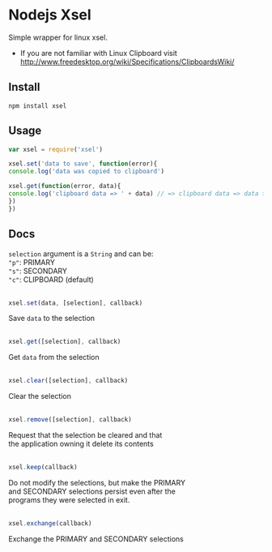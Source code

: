 # Nodejs Xsel

Simple wrapper for linux xsel.

* If you are not familiar with Linux Clipboard visit http://www.freedesktop.org/wiki/Specifications/ClipboardsWiki/

## Install
`npm install xsel`

## Usage

```js
var xsel = require('xsel')

xsel.set('data to save', function(error){
console.log('data was copied to clipboard')

xsel.get(function(error, data){
console.log('clipboard data => ' + data) // => clipboard data => data to save
})
})
```

## Docs

`selection` argument is a `String` and can be:  
`"p"`: PRIMARY  
`"s"`: SECONDARY  
`"c"`: CLIPBOARD (default)
<br>
<br>
```js
xsel.set(data, [selection], callback)
```
Save `data` to the selection  
<br>
```js
xsel.get([selection], callback)
```
Get `data` from the selection
<br>
<br>
```js
xsel.clear([selection], callback)
```
Clear the selection
<br>
<br>
```js
xsel.remove([selection], callback)
```
Request that the selection be cleared and that  
the application owning it delete its contents
<br>
<br>
```js
xsel.keep(callback)
```
Do not modify the selections, but make the PRIMARY  
and SECONDARY selections persist even after the  
programs they were selected in exit.
<br>
<br>
```js
xsel.exchange(callback)
```
Exchange the PRIMARY and SECONDARY selections